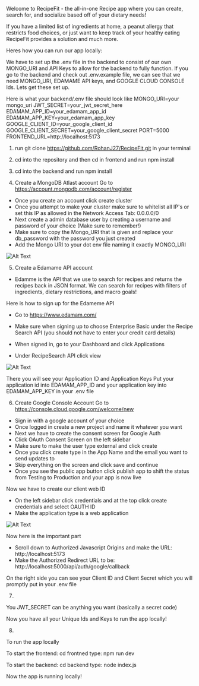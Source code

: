 Welcome to RecipeFit - the all-in-one Recipe app where you can create, search for, and socialize based off of your dietary needs!


If you have a limited list of ingredients at home, a peanut allergy that restricts food choices, or just want to keep track of your healthy eating RecipeFit provides a solution and much more.






Heres how you can run our app locally:


We have to set up the .env file in the backend to consist of our own MONGO_URI and API Keys to allow for the backend to fully function. If you go to the backend and check out .env.example file, we can see that we need MONGO_URI, EDAMAME API keys, and GOOGLE CLOUD CONSOLE Ids. Lets get these set up.


Here is what your backend/.env file should look like
MONGO_URI=your mongo_uri
JWT_SECRET=your_jwt_secret_here
EDAMAM_APP_ID=your_edamam_app_id
EDAMAM_APP_KEY=your_edamam_app_key
GOOGLE_CLIENT_ID=your_google_client_id
GOOGLE_CLIENT_SECRET=your_google_client_secret
PORT=5000
FRONTEND_URL=http://localhost:5173


1. run git clone https://github.com/RohanJ27/RecipeFit.git in your terminal


2. cd into the repository and then cd in frontend and run npm install


3. cd into the backend and run npm install


4. Create a MongoDB Atlast account
Go to https://account.mongodb.com/account/register


- Once you create an account click create cluster
- Once you attempt to make your cluster make sure to whitelist all IP's or set this IP as allowed in the Network Access Tab: 0.0.0.0/0
- Next create a admin database user by creating a username and password of your choice (Make sure to remember!)
- Make sure to copy the Mongo_URI that is given and replace your db_password with the password you just created
- Add the Mongo URI to your dot env file naming it exactly MONGO_URI


![Alt Text](https://i.sstatic.net/ITq6c.png "Optional Tooltip")


5. Create a Edamame API account
- Edamme is the API that we use to search for recipes and returns the recipes back in JSON format. We can search for recipes with filters of ingredients, dietary restrictions, and macro goals!


Here is how to sign up for the Edameme API


- Go to https://www.edamam.com/
- Make sure when signing up to choose Enterprise Basic under the Recipe Search API (you should not have to enter your credit card details)


- When signed in, go to your Dashboard and click Applications
- Under RecipeSearch API click view




![Alt Text](https://cms-assets.tutsplus.com/cdn-cgi/image/width=630/uploads/users/321/posts/41545/image-upload/dashboard.JPG "Optional Tooltip")


There you will see your Application ID and Application Keys
Put your application id into EDAMAM_APP_ID and your application key into EDAMAM_APP_KEY in your .env file


6. Create Google Console Account
Go to https://console.cloud.google.com/welcome/new
- Sign in with a google account of your choice
- Once logged in create a new project and name it whatever you want
- Next we have to create the consent screen for Google Auth
- Click OAuth Consent Screen on the left sidebar
- Make sure to make the user type external and click create
- Once you click create type in the App Name and the email you want to send updates to
- Skip everything on the screen and click save and continue
- Once you see the public app button click publish app to shift the status from Testing to Production and your app is now live


Now we have to create our client web ID
- On the left sidebar click credentials and at the top click create credentials and select OAUTH ID
- Make the application type is a web application


![Alt Text](https://blog.logrocket.com/wp-content/uploads/2022/08/img6-Steps-to-create-OAuth-client-ID.png "Optional Tooltip")


Now here is the important part
- Scroll down to Authorized Javascript Origins and make the URL: http://localhost:5173
- Make the Authorized Redirect URL to be: http://localhost:5000/api/auth/google/callback


On the right side you can see your Client ID and Client Secret which you will promptly put in your .env file


7.
You JWT_SECRET can be anything you want (basically a secret code)


Now you have all your Unique Ids and Keys to run the app locally!


8.
To run the app locally


To start the frontend:
cd frontned
type: npm run dev


To start the backend:
cd backend
type: node index.js


Now the app is running locally!












